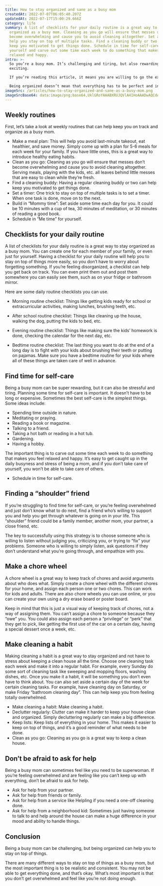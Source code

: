 ```yaml
---
title: How to stay organized and sane as a busy mom
createdAt: 2022-07-07T06:05:40.207Z
updatedAt: 2022-07-17T15:00:29.666Z
category: life
summary: A list of checklists for your daily routine is a great way to stay
  organized as a busy mom. Cleaning as you go will ensure that messes don’t
  become overwhelming and cause you to avoid cleaning altogether. Set a timer to
  help you stay on top of multiple tasks. Find a cleaning buddy or two can help
  keep you motivated to get things done. Schedule in time for self-care for
  yourself and carve out some time each week to do something that makes you feel
  relaxed and happy.
intro: >-
  So you’re a busy mom. It’s challenging and tiring, but also rewarding and
  exciting. 

  If you’re reading this article, it means you are willing to go the extra mile to make sure things run smoothly as a busy mom. After all, being organized is the key to sanity. 

  Being organized doesn’t mean that everything has to be perfect and in its place all the time; it just means being intentional about keeping things tidy and streamlined so that you have fewer distractions and can get more done in less time. You see, staying organized isn’t about checking off boxes on an organizational checklist for your home or sharing with friends on social media; it’s about streamlining daily routines so that you have more time for what matters most.
imageSrc: /articles/how-to-stay-organized-and-sane-as-a-busy-mom.png
imageSrcBase64: data:image/png;base64,UklGRoYAAABXRUJQVlA4IHoAAADwAQCdASoKAAoAAUAmJbACdAD5hIkoCdAA/tc82douL/+cHEqr/fj/yD95b2FNGvnja626CRR76RxlpGZbhvKPtZN7dxQ0t11nRtW293GsQf9YoB0/r0i5T/asjP829Pl+1+/iufOw7viybZ3Cj6DxBINYfCnxR0AAAA==
---
```


## Weekly routines

First, let’s take a look at weekly routines that can help keep you on track and organize as a busy mom.

- Make a meal plan: This will help you avoid last-minute takeout, eat healthier, and save money. Simply come up with a plan for 5-6 meals for each week for your family. If you have little ones, this is a great way to introduce healthy eating habits.
- Clean as you go: Cleaning as you go will ensure that messes don’t become overwhelming and cause you to avoid cleaning altogether. Serving meals, playing with the kids, etc. all leaves behind little messes that are easy to clean while they’re fresh.
- Find a cleaning buddy: Having a regular cleaning buddy or two can help keep you motivated to get things done.
- Set a timer: One trick to stay on top of multiple tasks is to set a timer. When one task is done, move on to the next.
- Build in “Mommy time”: Set aside some time each day for you. It could be 10 minutes with a cup of tea, 30 minutes of meditation, or 30 minutes of reading a good book.
- Schedule in “Me time” for yourself.

## Checklists for your daily routine

A list of checklists for your daily routine is a great way to stay organized as a busy mom. You can create one for each member of your family, or even just for yourself. Having a checklist for your daily routine will help you to stay on top of things more easily, so you don’t have to worry about forgetting something. If you’re feeling disorganized, a checklist can help you get back on track. You can even print them out and post them somewhere you can easily see them, such as on your fridge or bathroom mirror.

Here are some daily routine checklists you can use.

- Morning routine checklist: Things like getting kids ready for school or extracurricular activities, making lunches, brushing teeth, etc.

- After school routine checklist: Things like cleaning up the house, walking the dog, putting the kids to bed, etc.

- Evening routine checklist: Things like making sure the kids’ homework is done, checking the calendar for the next day, etc.

- Bedtime routine checklist: The last thing you want to do at the end of a long day is to fight with your kids about brushing their teeth or putting on pajamas. Make sure you have a bedtime routine for your kids where all of these things are taken care of well in advance.

## Find time for self-care

Being a busy mom can be super rewarding, but it can also be stressful and tiring. Planning some time for self-care is important. It doesn’t have to be long or expensive. Sometimes the best self-care is the simplest things. Some ideas include:

- Spending time outside in nature.
- Meditating or praying.
- Reading a book or magazine.
- Talking to a friend.
- Taking a hot bath or reading in a hot tub.
- Gardening.
- Having a hobby.

The important thing is to carve out some time each week to do something that makes you feel relaxed and happy. It’s easy to get caught up in the daily busyness and stress of being a mom, and if you don’t take care of yourself, you won’t be able to take care of others.
- Schedule in time for self-care.

## Finding a “shoulder” friend

If you’re struggling to find time for self-care, or you’re feeling overwhelmed and just don’t know what to do next, find a friend who’s willing to support you and help you get through whatever is going on in your life. This “shoulder” friend could be a family member, another mom, your partner, a close friend, etc.

The key to successfully using this strategy is to choose someone who is willing to listen without judging you, criticizing you, or trying to “fix” your problems. Someone who is willing to simply listen, ask questions if they don’t understand what you’re going through, and empathize with you.

## Make a chore wheel

A chore wheel is a great way to keep track of chores and avoid arguments about who does what. Simply create a chore wheel with the different chores for your home, and assign each person one or two chores. This can work for kids and adults. There are also chore wheels you can use online, or you can create your own using a dry erase board or poster board.

Keep in mind that this is just a visual way of keeping track of chores, not a way of assigning them. You can’t assign a chore to someone because they “owe” you. You could also assign each person a “privilege” or “perk” that they get to pick, like getting the first use of the car on a certain day, having a special dessert once a week, etc.

## Make cleaning a habit

Making cleaning a habit is a great way to stay organized and not have to stress about keeping a clean house all the time. Choose one cleaning task each week and make it into a regular habit. For example, every Sunday do some sort of cleaning task like sweeping and mopping floors, washing dishes, etc. Once you make it a habit, it will be something you don’t even have to think about. You can also set aside a certain day of the week for certain cleaning tasks. For example, have cleaning day on Saturday, or make Friday “bathroom cleaning day”. This can help keep you from feeling totally overwhelmed.

- Make cleaning a habit: Make cleaning a habit.
- Declutter regularly: Clutter can make it harder to keep your house clean and organized. Simply decluttering regularly can make a big difference.
- Keep lists: Keep lists of everything in your home. This makes it easier to keep on top of things, and it’s a good reminder of what needs to be done.
- Clean as you go: Cleaning as you go is a great way to keep a clean house.

## Don’t be afraid to ask for help

Being a busy mom can sometimes feel like you need to be superwoman. If you’re feeling overwhelmed and are feeling like you can’t keep up with everything, don’t be afraid to ask for help.
- Ask for help from your partner.
- Ask for help from friends or family.
- Ask for help from a service like Helpling if you need a one-off cleaning done.
- Ask for help from a neighborhood kid: Sometimes just having someone to talk to and help around the house can make a huge difference in your mood and ability to handle things.

## Conclusion

Being a busy mom can be challenging, but being organized can help you to stay on top of things.

There are many different ways to stay on top of things as a busy mom, but the most important thing is to be realistic and consistent. You may not be able to get everything done, and that’s okay. What’s most important is that you don’t get overwhelmed and feel like you’re not doing enough.
